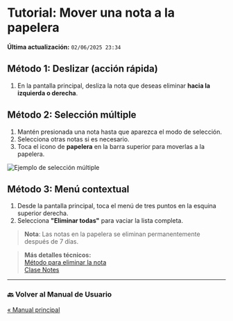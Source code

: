 # Tutorial: Mover una nota a la papelera
**Última actualización:** `02/06/2025 23:34`

## Método 1: Deslizar (acción rápida)
1. En la pantalla principal, desliza la nota que deseas eliminar **hacia la izquierda o derecha**.

## Método 2: Selección múltiple
1. Mantén presionada una nota hasta que aparezca el modo de selección.
2. Selecciona otras notas si es necesario.
3. Toca el icono de **papelera** en la barra superior para moverlas a la papelera.

![Ejemplo de selección múltiple](https://i.imgur.com/ZWwFMqJ.jpeg)

## Método 3: Menú contextual
1. Desde la pantalla principal, toca el menú de tres puntos en la esquina superior derecha.
2. Selecciona **"Eliminar todas"** para vaciar la lista completa.

> **Nota**: Las notas en la papelera se eliminan permanentemente después de 7 días.

> **Más detalles técnicos:**  
[Método para eliminar la nota](../dokka/markdown/-app-notas/com.example.appnotas.database/-notes-view-model/soft-delete-note.md)  
[Clase Notes](../dokka/markdown/-app-notas/com.example.appnotas.database/-notes/index.md)


---

### 🔙 Volver al Manual de Usuario
[« Manual principal](Manual_de_usuario.md)
